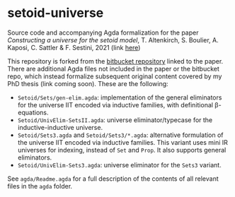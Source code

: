 # setoid-universe

Source code and accompanying Agda formalization for the paper *Constructing a universe for the setoid model*, T. Altenkirch, S. Boulier, A. Kaposi, C. Sattler & F. Sestini, 2021 (link [here](https://doi.org/10.1007%2F978-3-030-71995-1_1))

This repository is forked from the [bitbucket repository](https://bitbucket.org/taltenkirch/setoid-univ) linked to the paper.
There are additional Agda files not included in the paper or the bitbucket repo, which instead formalize subsequent original content covered by my PhD thesis (link coming soon). These are the following:

* `Setoid/Sets/gen-elim.agda`: implementation of the general eliminators for the universe IIT encoded via inductive families, with definitional β-equations.
* `Setoid/UnivElim-SetsII.agda`: universe eliminator/typecase for the inductive-inductive universe.
* `Setoid/Sets3.agda` and `Setoid/Sets3/*.agda`: alternative formulation of the universe IIT encoded via inductive families. This variant uses mini IR universes for indexing, instead of `Set` and `Prop`. It also supports general eliminators.
* `Setoid/UnivElim-Sets3.agda`: universe eliminator for the `Sets3` variant.

See `agda/Readme.agda` for a full description of the contents of all relevant files in the `agda` folder.